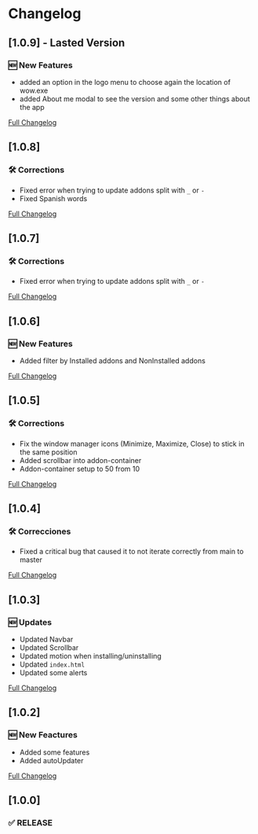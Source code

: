 # Changelog

## [1.0.9] - Lasted Version
### 🆕 New Features
- added an option in the logo menu to choose again the location of wow.exe
- added About me modal to see the version and some other things about the app

[Full Changelog](https://github.com/PentSec/MasterAddonManager/compare/v1.0.8...v1.0.9)

## [1.0.8]
### 🛠️ Corrections
- Fixed error when trying to update addons split with `_` or `-`
- Fixed Spanish words

[Full Changelog](https://github.com/PentSec/MasterAddonManager/compare/v1.0.7...v1.0.8)

## [1.0.7]
### 🛠️ Corrections
- Fixed error when trying to update addons split with `_` or `-`

[Full Changelog](https://github.com/PentSec/MasterAddonManager/compare/v1.0.6...v1.0.7)

## [1.0.6]
### 🆕 New Features
- Added filter by Installed addons and NonInstalled addons

[Full Changelog](https://github.com/PentSec/MasterAddonManager/compare/v1.0.5...v1.0.6)

## [1.0.5]
### 🛠️ Corrections
- Fix the window manager icons (Minimize, Maximize, Close) to stick in the same position
- Added scrollbar into addon-container
- Addon-container setup to 50 from 10

[Full Changelog](https://github.com/PentSec/MasterAddonManager/compare/v1.0.4...v1.0.5)

## [1.0.4]
### 🛠️ Correcciones
- Fixed a critical bug that caused it to not iterate correctly from main to master

[Full Changelog](https://github.com/PentSec/MasterAddonManager/compare/v1.0.3...v1.0.4)

## [1.0.3]
### 🆕 Updates
- Updated Navbar
- Updated Scrollbar
- Updated motion when installing/uninstalling
- Updated `index.html`
- Updated some alerts

[Full Changelog](https://github.com/PentSec/MasterAddonManager/compare/v1.0.2...v1.0.3)

## [1.0.2]
### 🆕 New Feactures
- Added some features
- Added autoUpdater

[Full Changelog](https://github.com/PentSec/MasterAddonManager/compare/v1.0.1...v1.0.2)

## [1.0.0]
### ✅ RELEASE
